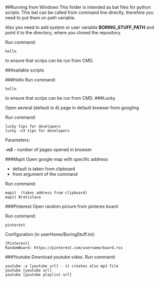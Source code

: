 ##Running from Windows 
This folder is intended as bat files for python scripts. 
This bat can be called from command line directly, therefore you need to put them
on path variable. 

Also you need to add system or user variable **BORING_STUFF_PATH** and point it to the directory, where you cloned the repository.

Run command:

    hello

to ensure that scrips can be run from CMD. 

##Available scripts

###Hello
Run command:

    hello

to ensure that scrips can be run from CMD. 
###Lucky

Open several (default is 4) page in default browser from googling

Run command:

    lucky tips for developers
    lucky -n3 tips for developers

Parameters:

**-n3** - number of pages opened in browser

###Mapit
Open google map with specific address:
- default is taken from clipboard
- from argument of the command

Run command:

    mapit  (takes address from clipboard)
    mapit Bratislava

###Pinterest
Open random picture from pinteres board

Run command:

    pinterest
    
Configuration (in userHome/BoringStuff.ini):

    [Pinterest]
    RandomBoard: https://pinterest.com/username/board.rss
    
###Youtube
Download youtube video.
Run command:

    youtube -a [youtube url] - it creates also mp3 file
    youtube [youtube url]
    youtube [youtube playlist url]